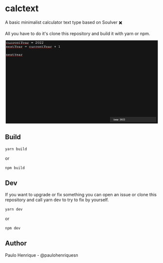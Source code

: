 # calctext
A basic minimalist calculator text type based on Soulver ✖️

All you have to do it's clone this repository and build it with yarn or npm.

<p align="center">
  <img src="demo.png" width="500px">
</p>

## Build

```javascript
yarn build
```
or
```javascript
npm build
```

## Dev
If you want to upgrade or fix something you can open an issue or clone this repository and call yarn dev to try to fix by yourself.


```javascript
yarn dev
```
or
```javascript
npm dev
```

## Author

Paulo Henrique - @paulohenriquesn
